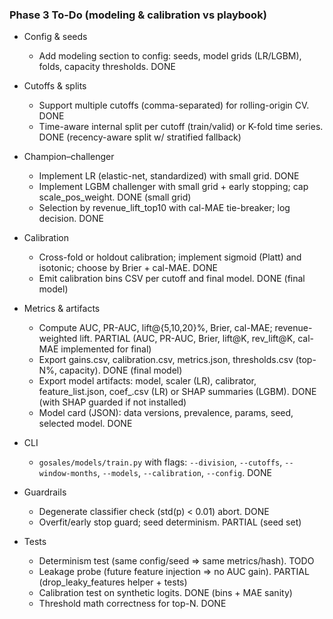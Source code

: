 ### Phase 3 To-Do (modeling & calibration vs playbook)

- Config & seeds
  - Add modeling section to config: seeds, model grids (LR/LGBM), folds, capacity thresholds. DONE

- Cutoffs & splits
  - Support multiple cutoffs (comma-separated) for rolling-origin CV. DONE
  - Time-aware internal split per cutoff (train/valid) or K-fold time series. DONE (recency-aware split w/ stratified fallback)

- Champion–challenger
  - Implement LR (elastic-net, standardized) with small grid. DONE
  - Implement LGBM challenger with small grid + early stopping; cap scale_pos_weight. DONE (small grid)
  - Selection by revenue_lift_top10 with cal-MAE tie-breaker; log decision. DONE

- Calibration
  - Cross-fold or holdout calibration; implement sigmoid (Platt) and isotonic; choose by Brier + cal-MAE. DONE
  - Emit calibration bins CSV per cutoff and final model. DONE (final model)

- Metrics & artifacts
  - Compute AUC, PR-AUC, lift@{5,10,20}%, Brier, cal-MAE; revenue-weighted lift. PARTIAL (AUC, PR-AUC, Brier, lift@K, rev_lift@K, cal-MAE implemented for final)
  - Export gains.csv, calibration.csv, metrics.json, thresholds.csv (top-N%, capacity). DONE (final model)
  - Export model artifacts: model, scaler (LR), calibrator, feature_list.json, coef_.csv (LR) or SHAP summaries (LGBM). DONE (with SHAP guarded if not installed)
  - Model card (JSON): data versions, prevalence, params, seed, selected model. DONE

- CLI
  - `gosales/models/train.py` with flags: `--division`, `--cutoffs`, `--window-months`, `--models`, `--calibration`, `--config`. DONE

- Guardrails
  - Degenerate classifier check (std(p) < 0.01) abort. DONE
  - Overfit/early stop guard; seed determinism. PARTIAL (seed set)

- Tests
  - Determinism test (same config/seed ⇒ same metrics/hash). TODO
  - Leakage probe (future feature injection ⇒ no AUC gain). PARTIAL (drop_leaky_features helper + tests)
  - Calibration test on synthetic logits. DONE (bins + MAE sanity)
  - Threshold math correctness for top-N. DONE


